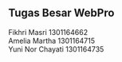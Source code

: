 ## Tugas Besar WebPro <br>
Fikhri Masri        1301164662 <br>
Amelia Martha       1301164715 <br>
Yuni Nor Chayati    1301164735 <br>
